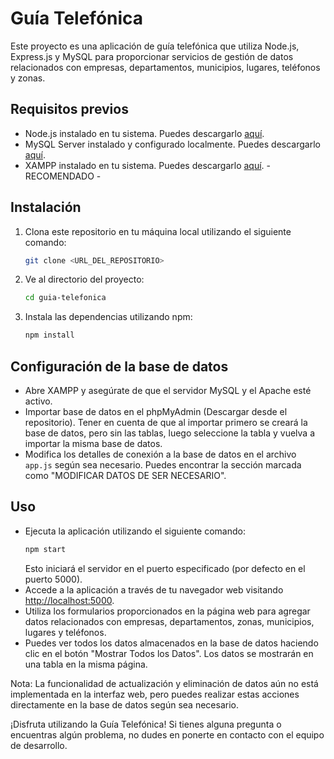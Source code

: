 # Guía Telefónica

Este proyecto es una aplicación de guía telefónica que utiliza Node.js, Express.js y MySQL para proporcionar servicios de gestión de datos relacionados con empresas, departamentos, municipios, lugares, teléfonos y zonas.

## Requisitos previos
- Node.js instalado en tu sistema. Puedes descargarlo [aquí](https://nodejs.org/).
- MySQL Server instalado y configurado localmente. Puedes descargarlo [aquí](https://www.mysql.com/).
- XAMPP instalado en tu sistema. Puedes descargarlo [aquí](https://www.apachefriends.org/index.html). - RECOMENDADO -

## Instalación
1. Clona este repositorio en tu máquina local utilizando el siguiente comando:
    ```bash
    git clone <URL_DEL_REPOSITORIO>
    ```
2. Ve al directorio del proyecto:
    ```bash
    cd guia-telefonica
    ```
3. Instala las dependencias utilizando npm:
    ```bash
    npm install
    ```

## Configuración de la base de datos
- Abre XAMPP y asegúrate de que el servidor MySQL y el Apache esté activo.
- Importar base de datos en el phpMyAdmin (Descargar desde el repositorio). Tener en cuenta de que al importar primero se creará la base de datos, pero sin las tablas, luego seleccione la tabla y vuelva a importar la misma base de datos.
- Modifica los detalles de conexión a la base de datos en el archivo `app.js` según sea necesario. Puedes encontrar la sección marcada como "MODIFICAR DATOS DE SER NECESARIO".

## Uso
- Ejecuta la aplicación utilizando el siguiente comando:
    ```bash
    npm start
    ```
  Esto iniciará el servidor en el puerto especificado (por defecto en el puerto 5000).
- Accede a la aplicación a través de tu navegador web visitando [http://localhost:5000](http://localhost:5000).
- Utiliza los formularios proporcionados en la página web para agregar datos relacionados con empresas, departamentos, zonas, municipios, lugares y teléfonos.
- Puedes ver todos los datos almacenados en la base de datos haciendo clic en el botón "Mostrar Todos los Datos". Los datos se mostrarán en una tabla en la misma página.

Nota: La funcionalidad de actualización y eliminación de datos aún no está implementada en la interfaz web, pero puedes realizar estas acciones directamente en la base de datos según sea necesario.

¡Disfruta utilizando la Guía Telefónica! Si tienes alguna pregunta o encuentras algún problema, no dudes en ponerte en contacto con el equipo de desarrollo.
